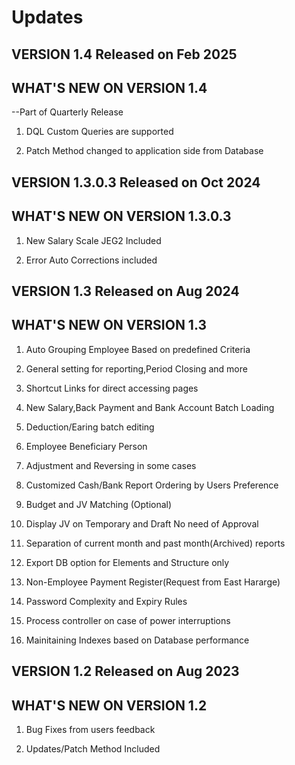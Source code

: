 # Updates
## VERSION 1.4 Released on Feb 2025
## WHAT'S NEW ON VERSION 1.4
--Part of Quarterly Release
1. DQL Custom Queries are supported
   
2. Patch Method changed to application side from Database

## VERSION 1.3.0.3 Released on Oct 2024
## WHAT'S NEW ON VERSION 1.3.0.3

1. New Salary Scale JEG2 Included

2. Error Auto Corrections included

## VERSION 1.3 Released on Aug 2024
## WHAT'S NEW ON VERSION 1.3

1. Auto Grouping Employee Based on predefined Criteria

2. General setting for reporting,Period Closing and more

3. Shortcut Links for direct accessing pages

4. New Salary,Back Payment and Bank Account Batch Loading

5. Deduction/Earing batch editing

6. Employee Beneficiary Person

7. Adjustment and Reversing in some cases

8. Customized Cash/Bank Report Ordering by Users Preference

9. Budget and JV Matching (Optional)

10. Display JV on Temporary and Draft No need of Approval

11. Separation of current month and past month(Archived) reports

12. Export DB option for Elements and Structure only

13. Non-Employee Payment Register(Request from East Hararge)

14. Password Complexity and Expiry Rules

15. Process controller on case of power interruptions

16. Mainitaining Indexes based on Database performance

## VERSION 1.2 Released on Aug 2023
## WHAT'S NEW ON VERSION 1.2

1. Bug Fixes from users feedback

2. Updates/Patch Method Included
